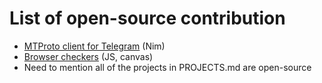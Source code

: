 # List of open-source contribution

- [MTProto client for Telegram](https://github.com/nimgram/nimgram) (Nim)
- [Browser checkers](https://github.com/asdf2107/Checkers) (JS, canvas)
- Need to mention all of the projects in PROJECTS.md are open-source
